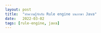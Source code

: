 ```yaml
---
layout: post
title:  "ทำความรู้จักกับ Rule engine บนภาษา Java"
date:   2022-03-02
tags: [rule-engine, java]
---
```

